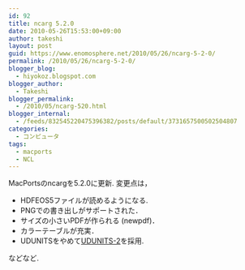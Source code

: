 ```yaml
---
id: 92
title: ncarg 5.2.0
date: 2010-05-26T15:53:00+09:00
author: takeshi
layout: post
guid: https://www.enomosphere.net/2010/05/26/ncarg-5-2-0/
permalink: /2010/05/26/ncarg-5-2-0/
blogger_blog:
  - hiyokoz.blogspot.com
blogger_author:
  - Takeshi
blogger_permalink:
  - /2010/05/ncarg-520.html
blogger_internal:
  - /feeds/832545220475396382/posts/default/3731657500502504807
categories:
  - コンピュータ
tags:
  - macports
  - NCL
---
```

MacPortsのncargを5.2.0に更新. 変更点は，<br /><ul><li>HDFEOS5ファイルが読めるようになる. </li><li>PNGでの書き出しがサポートされた．</li><li>サイズの小さいPDFが作られる (newpdf)．</li><li>カラーテーブルが充実．</li><li>UDUNITSをやめて<a href="http://www.unidata.ucar.edu/software/udunits/">UDUNITS-2</a>を採用.</li></ul><div>などなど.</div>